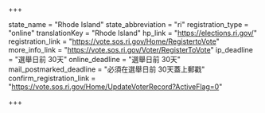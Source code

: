 +++

state_name = "Rhode Island"
state_abbreviation = "ri"
registration_type = "online"
translationKey = "Rhode Island"
hp_link = "https://elections.ri.gov/"
registration_link = "https://vote.sos.ri.gov/Home/RegistertoVote"
more_info_link = "https://vote.sos.ri.gov/Voter/RegisterToVote"
ip_deadline = "選舉日前 30天"
online_deadline = "選舉日前 30天"
mail_postmarked_deadline = "必須在選舉日前 30天蓋上郵戳"
confirm_registration_link = "https://vote.sos.ri.gov/Home/UpdateVoterRecord?ActiveFlag=0"

+++